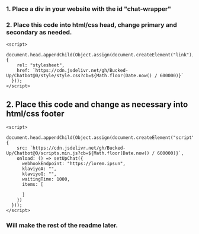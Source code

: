 ### 1. Place a div in your website with the id "chat-wrapper"

### 2. Place this code into html/css head, change primary and secondary as needed.

```
<script>
  document.head.appendChild(Object.assign(document.createElement("link"), {
    rel: "stylesheet",
    href: `https://cdn.jsdelivr.net/gh/Bucked-Up/Chatbot@0/style/style.css?cb=${Math.floor(Date.now() / 600000)}`
  }));
</script>
```

## 2. Place this code and change as necessary into html/css footer

```
<script>
  document.head.appendChild(Object.assign(document.createElement("script"), {
    src: `https://cdn.jsdelivr.net/gh/Bucked-Up/Chatbot@0/scripts.min.js?cb=${Math.floor(Date.now() / 600000)}`,
    onload: () => setUpChat({
      webhookEndpoint: "https://lorem.ipsun",
      klaviyoA: "",
      klaviyoG: "",
      waitingTime: 1000,
      items: [
        
      ]
    })
  }));
</script>
```

### Will make the rest of the readme later.
